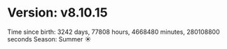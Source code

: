 # Version: v8.10.15
Time since birth: 3242 days, 77808 hours, 4668480 minutes, 280108800 seconds
Season: Summer ☀️
